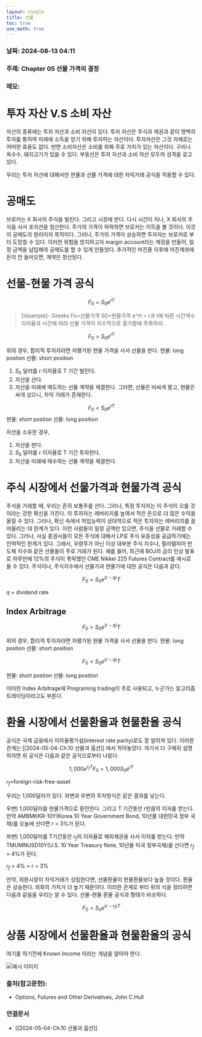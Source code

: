 ```yaml
---
layout: single
title: 선물
toc: true
use_math: true
---
```

### 날짜: 2024-08-13 04:11

### 주제: Chapter 05 선물 가격의 결정

### 메모: 

# 투자 자산 V.S 소비 자산

자산의 종류에는 투자 자산과 소비 자산이 있다. 투자 자산은 주식과 채권과 같이 명백히 투자를 통하여 미래에 소득을 얻기 위해 투자하는 자산이다. 투자자산은 그것 자체로는 어떠한 효용도 없다. 반면 소비자산은 소비를 위해 주로 가치가 있는 자산이다. 구리나 옥수수, 돼지고기가 있을 수 있다. 부동산은 투자 자산과 소비 자산 모두의 성격을 갖고 있다.

우리는 투자 자산에 대해서만 현물과 선물 가격에 대한 차익거래 공식을 적용할 수 있다.

# 공매도

브로커는 X 회사의 주식을 빌린다. 그리고 시장에 판다. 다시 시간이 지나, X 회사의 주식을 사서 포지션을 청산한다. 주가의 가격이 하락하면 브로커는 이득을 볼 것이다. 이것이 공매도의 원리이자 목적이다. 그러나, 주가의 가격이 상승하면 투자자는 브로커로 부터 도망칠 수 있다. 이러한 위험을 방지하고자 margin account라는 계정을 만들어, 일정 금액을 납입해야 공매도를 할 수 있게 만들었다. 추가적인 마진콜 이후에 마진계좌에 돈이 안 들어오면, 계약은 청산된다. 

# 선물-현물 가격 공식

$$
F_0=S_0e^{rT}
$$

> [!example]- Greeks
> Fo=선물가격
> S0=현물가격
> e^rt = r과 t에 따른 시간계수
> 이자율과 시간에 따라 선물 가격이 지수적으로 증가함에 주목하라.

$$
F_0>S_0e^{rT}
$$

위의 경우, 합리적 투자자라면  저평가된 현물 가격을 사서 선물을 판다.
현물: long postion
선물: short position

1. $S_0$ 달러를 r 이자율로 T 기간 빌린다.
2. 자산을 산다.
3. 자산을 미래에 매도하는 선물 계약을 체결한다.
그러면, 선물은 비싸게 팔고, 현물은 싸게 샀으니, 차익 거래가 존재한다.

$$
F_0<S_0e^{rT}
$$
현물: short postion
선물: long position

자산을 소유한 경우,
1. 자산을 판다.
2. $S_0$ 달러를 r 이자율로 T 기간 투자한다.
3. 자산을 미래에 매수하는 선물 계약을 체결한다.

# 주식 시장에서 선물가격과 현물가격 공식

주식을 거래할 때, 우리는 흔히 보통주를 산다. 그러나, 특정 투자자는 이 주식이 오를 것이라는 강한 확신을 가진다. 이 투자자는 레버리지를 높여서 적은 돈으로 더 많은 수익을 올릴 수 있다. 그러나, 확신 속에서 차입능력이 상대적으로 적은 투자자는 레버리지를 끌어올리는 데 한계가 있다. 이런 사람들이 일정 금액만 있으면, 주식을 선물로 거래할 수 있다. 그러나, 사실 증권사들이 모든 주식에 대해서 LP로 주식 유동성을 공급하기에는 인력적인 한계가 있다. 그래서, 우량주가 아닌 이상 대부분 주식 지수나, 필라델피아 반도체 지수와 같은 선물들이 주로 거래가 된다. 예를 들어, 최근에 BOJ의 금리 인상 발표로 하루만에 12%의 주식이 폭락했던 CME Nikkei 225 Futures Contract를 예시로 들 수 있다.
주식이나, 주식지수에서 선물가과 현물가에 대한 공식은 다음과 같다.

$$F_0 = S_0e^{(r-q)}T$$

$q$ = dividend rate

## Index Arbitrage

$$F_0 > S_0e^{(r-q)}T$$

위의 경우, 합리적 투자자라면  저평가된 현물 가격을 사서 선물을 판다.
현물: long postion
선물: short position



$$F_0 < S_0e^{(r-q)}T$$

현물: short postion
선물: long position

이러한 Index Arbitrage에 Programing trading이 주로 사용되고, 누군가는 알고리즘 트레이딩이라고도 부른다.


# 환율 시장에서 선물환율과 현물환율 공식

공식은 국제 금융에서 이자율평가설(interest rate parity)로도 잘 알려져 있다. 이러한 관계는 [[2024-05-04-Ch.10 선물과 옵션]] 에서 적어놓았다. 여기서 더 구체히 설명하자면 위 공식은 다음과 같은 공식으로부터 나왔다.

$$
1,000e^{r_{f}T}F_0=1,000S_0e^{rT}
$$

 $r_{f}$=foreign-risk-free-asset

우리는 1,000달러가 있다. 좌변과 우변의 투자방식은 같은 결과를 낳는다.

우변) 1,000달러를 현물가격으로 환전한다. 그리고 T 기간동안 r만큼의 이자를 받는다. 만약 AMBMKKR-10Y(Korea 10 Year Government Bond, 10년물 대한민국 정부 국채)를 오늘에 산다면 r = 3%가 된다.

좌변) 1,000달러를 T기간동안 $r_f$의 이자율로 해외채권을 사서 이자를 받는다. 만약 TMUMNUSD10Y(U.S. 10 Year Treasury Note, 10년물 미국 정부국채)를 산다면 $r_f$ = 4%가 된다.

$r_{f}$ = 4% > r = 3% 

만약, 외환시장이 차익거래가 성립한다면, 선물환율이 현물환율보다 높을 것이다. 환율은 상승한다. 외화의 가치가 더 높기 때문이다. 이러한 관계로 부터 위의 식을 정리하면 다음과 같음을 우리는 알 수 있다. 선물-현물 환율 공식과 형태가 비슷하다.


$$
F_0=S_oe^{(r-r_f)T}
$$

# 상품 시장에서 선물환율과 현물환율의 공식

여기를 하기전에 Known Income 이라는 개념을 알아야 한다. 


![예시 이미지](/banjunwoo.github.io/images/Fantasy.webp)




### 출처(참고문헌):
- Options, Futures and Other Derivatives, John C.Hull

### 연결문서
- [[2024-05-04-Ch.10 선물과 옵션]]